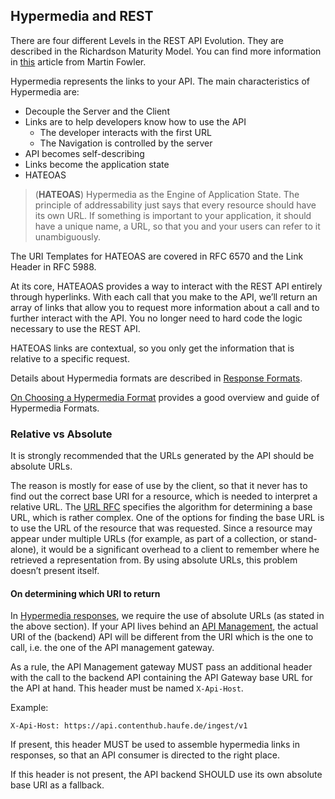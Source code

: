 ## Hypermedia and REST
There are four different Levels in the REST API Evolution. They are described in the Richardson Maturity Model. You can find more information in [this](http://martinfowler.com/articles/richardsonMaturityModel.html) article from Martin Fowler.

Hypermedia represents the links to your API. The main characteristics of Hypermedia are:

- Decouple the Server and the Client
- Links are to help developers know how to use the API
	- The developer interacts with the first URL
	- The Navigation is controlled by the server
- API becomes self-describing
- Links become the application state
- HATEOAS

> (**HATEOAS**) Hypermedia as the Engine of Application State. The principle of addressability just says that every 
> resource should have its own URL. If something is important to your application, it should have a unique name, a 
> URL, so that you and your users can refer to it unambiguously.

The URI Templates for HATEOAS are covered in RFC 6570 and the Link Header in RFC 5988.

At its core, HATEAOAS provides a way to interact with the REST API entirely through hyperlinks. With each call that you make to the API, we’ll return an array of links that allow you to request more information about a call and to further interact with the API. You no longer need to hard code the logic necessary to use the REST API.

HATEOAS links are contextual, so you only get the information that is relative to a specific request.

Details about Hypermedia formats are described in [Response Formats](response-format.md).

[On Choosing a Hypermedia Format](http://sookocheff.com/post/api/on-choosing-a-hypermedia-format/) provides a good overview and guide of Hypermedia Formats.

### Relative vs Absolute

It is strongly recommended that the URLs generated by the API should be absolute URLs.

The reason is mostly for ease of use by the client, so that it never has to find out the correct base URI for a resource, which is needed to interpret a relative URL. The [URL RFC](http://tools.ietf.org/html/rfc3986#section-5.1) specifies the algorithm for determining a base URL, which is rather complex. One of the options for finding the base URL is to use the URL of the resource that was requested. Since a resource may appear under multiple URLs (for example, as part of a collection, or stand-alone), it would be a significant overhead to a client to remember where he retrieved a representation from. By using absolute URLs, this problem doesn’t present itself.

#### On determining which URI to return

In [Hypermedia responses](response-format.md), we require the use of absolute URLs (as stated in the above section). If your API lives behind an [API Management](api-management.md), the actual URI of the (backend) API will be different from the URI which is the one to call, i.e. the one of the API management gateway.

As a rule, the API Management gateway MUST pass an additional header with the call to the backend API containing the API Gateway base URL for the API at hand. This header must be named `X-Api-Host`.

Example:

```
X-Api-Host: https://api.contenthub.haufe.de/ingest/v1
```

If present, this header MUST be used to assemble hypermedia links in responses, so that an API consumer is directed to the right place.

If this header is not present, the API backend SHOULD use its own absolute base URI as a fallback.
